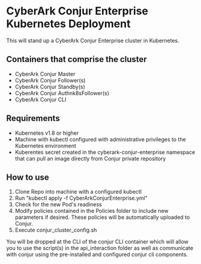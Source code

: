 # CyberArk Conjur Enterprise Kubernetes Deployment
This will stand up a CyberArk Conjur Enterprise cluster in Kubernetes.  

## Containers that comprise the cluster
* CyberArk Conjur Master
* CyberArk Conjur Follower(s)
* CyberArk Conjur Standby(s)
* CyberArk Conjur Authnk8sFollower(s)
* CyberArk Conjur CLI

## Requirements
* Kubernetes v1.8 or higher
* Machine with kubectl configured with administrative privileges to the Kubernetes environment
* Kuberentes secret created in the cyberark-conjur-enterprise namespace that can pull an image directly from Conjur private repository

## How to use

1. Clone Repo into machine with a configured kubectl
2. Run "kubectl apply -f CyberArkConjurEnterprise.yml"
3. Check for the new Pod's readiness
4. Modify policies contained in the Policies folder to include new parameters if desired.  These policies will be automatically uploaded to Conjur.
5. Execute conjur_cluster_config.sh

You will be dropped at the CLI of the conjur CLI container which will allow you to use the script(s) in the api_interaction folder as well as communicate with conjur using the pre-installed and configured conjur cli components. 